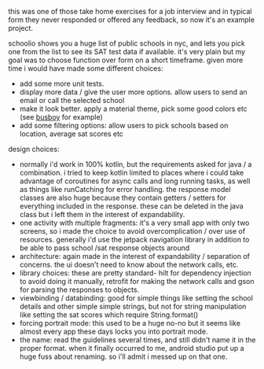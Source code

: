 this was one of those take home exercises for a job interview and in typical form they never responded or offered any feedback, so now it's an example project.


schoolio shows you a huge list of public schools in nyc, and lets you pick one from the list to
see its SAT test data if available. it's very plain but my goal was to choose function
over form on a short timeframe. given more time i would have made some different choices:
- add some more unit tests.
- display more data / give the user more options. allow users to send an email or call the selected school
- make it look better. apply a material theme, pick some good colors etc (see [busboy](https://github.com/taitsmith/busboy) for example)
- add some filtering options: allow users to pick schools based on location, average sat scores etc

design choices: 
- normally i'd work in 100% kotlin, but the requirements asked for java / a combination. i tried to
    keep kotlin limited to places where i could take advantage of coroutines for async calls and long
    running tasks, as well as things like runCatching for error handling. the response model classes
    are also huge because they contain getters / setters for everything included in the response.
    these can be deleted in the java class but i left them in the interest of expandability.
- one activity with multiple fragments: it's a very small app with only two screens, so i made the 
    choice to avoid overcomplication / over use of resources. generally i'd use the jetpack navigation
    library in addition to be able to pass school /sat response objects around
- architecture: again made in the interest of expandability / separation of concerns. the ui doesn't
    need to know about the network calls, etc. 
- library choices: these are pretty standard- hilt for dependency injection to avoid doing it manually,
    retrofit for making the network calls and gson for parsing the responses to objects.
- viewbinding / databinding: good for simple things like setting the school details and other simple
    simple strings, but not for string manipulation like setting the sat scores which require String.format()
- forcing portrait mode: this used to be a huge no-no but it seems like almost every app these days
    locks you into portrait mode.
- the name: read the guidelines several times, and still didn't name it in the proper format. when
    it finally occurred to me, android studio put up a huge fuss about renaming. so i'll admit i
    messed up on that one.
